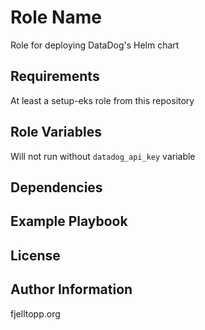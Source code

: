 Role Name
=========

Role for deploying DataDog's Helm chart 

Requirements
------------

At least a setup-eks role from this repository

Role Variables
--------------

Will not run without `datadog_api_key` variable

Dependencies
------------


Example Playbook
----------------


License
-------


Author Information
------------------

fjelltopp.org

